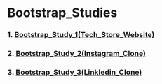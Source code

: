 # Bootstrap_Studies
### 1. [Bootstrap_Study_1(Tech_Store_Website)](https://github.com/KaderErgin/Bootstrap/tree/master/Bootstrap_Study_1)
### 2. [Bootstrap_Study_2(Instagram_Clone)](https://github.com/KaderErgin/Bootstrap/tree/master/Bootstrap_Study_2)
### 3. [Bootstrap_Study_3(Linkledin_Clone)](https://github.com/KaderErgin/Bootstrap/tree/master/Bootstrap_Study_3)
